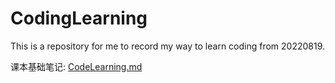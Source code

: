 # CodingLearning
This is a repository for me to record my way to learn coding from 20220819.

课本基础笔记: [CodeLearning.md](https://github.com/PaulBeyond/CodingLearning/blob/master/CodeLearning.md)
